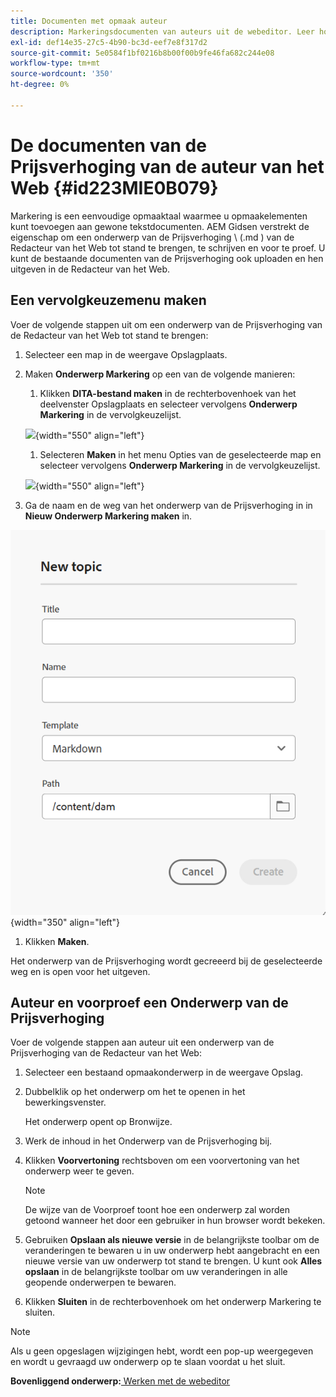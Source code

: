 ```yaml
---
title: Documenten met opmaak auteur
description: Markeringsdocumenten van auteurs uit de webeditor. Leer hoe u een onderwerp over markeringen maakt, ontwerpt en er een voorvertoning van weergeeft in AEM hulplijnen.
exl-id: def14e35-27c5-4b90-bc3d-eef7e8f317d2
source-git-commit: 5e0584f1bf0216b8b00f00b9fe46fa682c244e08
workflow-type: tm+mt
source-wordcount: '350'
ht-degree: 0%

---
```


# De documenten van de Prijsverhoging van de auteur van het Web {#id223MIE0B079}

Markering is een eenvoudige opmaaktaal waarmee u opmaakelementen kunt toevoegen aan gewone tekstdocumenten. AEM Gidsen verstrekt de eigenschap om een onderwerp van de Prijsverhoging \ (.md \) van de Redacteur van het Web tot stand te brengen, te schrijven en voor te proef. U kunt de bestaande documenten van de Prijsverhoging ook uploaden en hen uitgeven in de Redacteur van het Web.

## Een vervolgkeuzemenu maken

Voer de volgende stappen uit om een onderwerp van de Prijsverhoging van de Redacteur van het Web tot stand te brengen:

1. Selecteer een map in de weergave Opslagplaats.
1. Maken **Onderwerp Markering** op een van de volgende manieren:
   1. Klikken **DITA-bestand maken** in de rechterbovenhoek van het deelvenster Opslagplaats en selecteer vervolgens **Onderwerp Markering** in de vervolgkeuzelijst.

   ![](images/create-markdown-dita-topic.png){width="550" align="left"}

   1. Selecteren **Maken** in het menu Opties van de geselecteerde map en selecteer vervolgens **Onderwerp Markering** in de vervolgkeuzelijst.

   ![](images/create-markdown-options-menu.png){width="550" align="left"}

1. Ga de naam en de weg van het onderwerp van de Prijsverhoging in in **Nieuw Onderwerp Markering maken** in.

![](images/create-markdown-dialog.png){width="350" align="left"}

1. Klikken **Maken**.

Het onderwerp van de Prijsverhoging wordt gecreeerd bij de geselecteerde weg en is open voor het uitgeven.

## Auteur en voorproef een Onderwerp van de Prijsverhoging

Voer de volgende stappen aan auteur uit een onderwerp van de Prijsverhoging van de Redacteur van het Web:

1. Selecteer een bestaand opmaakonderwerp in de weergave Opslag.
1. Dubbelklik op het onderwerp om het te openen in het bewerkingsvenster.

   Het onderwerp opent op Bronwijze.

1. Werk de inhoud in het Onderwerp van de Prijsverhoging bij.
1. Klikken **Voorvertoning** rechtsboven om een voorvertoning van het onderwerp weer te geven.

   >[!NOTE]
   >
   > De wijze van de Voorproef toont hoe een onderwerp zal worden getoond wanneer het door een gebruiker in hun browser wordt bekeken.

1. Gebruiken **Opslaan als nieuwe versie** in de belangrijkste toolbar om de veranderingen te bewaren u in uw onderwerp hebt aangebracht en een nieuwe versie van uw onderwerp tot stand te brengen. U kunt ook **Alles opslaan** in de belangrijkste toolbar om uw veranderingen in alle geopende onderwerpen te bewaren.

1. Klikken **Sluiten** in de rechterbovenhoek om het onderwerp Markering te sluiten.

>[!NOTE]
>
> Als u geen opgeslagen wijzigingen hebt, wordt een pop-up weergegeven en wordt u gevraagd uw onderwerp op te slaan voordat u het sluit.

**Bovenliggend onderwerp:**[ Werken met de webeditor](web-editor.md)
